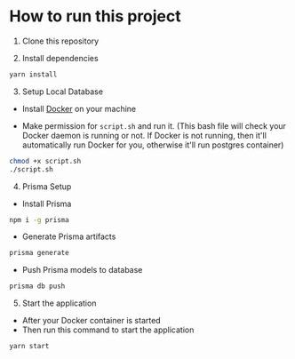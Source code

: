# How to run this project

1. Clone this repository

2. Install dependencies

```bash
yarn install
```

3. Setup Local Database

- Install [Docker](https://www.docker.com/) on your machine

- Make permission for `script.sh` and run it. (This bash file will check your Docker daemon is running or not. If Docker is not running, then it'll automatically run Docker for you, otherwise it'll run postgres container)

```bash
chmod +x script.sh
./script.sh
```

4. Prisma Setup

- Install Prisma

```bash
npm i -g prisma
```

- Generate Prisma artifacts

```bash
prisma generate
```

- Push Prisma models to database

```bash
prisma db push
```

5. Start the application

- After your Docker container is started
- Then run this command to start the application

```bash
yarn start
```

